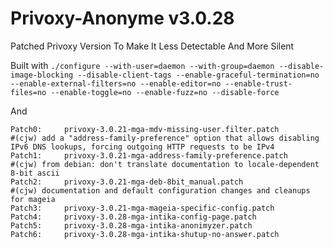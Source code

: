 # Privoxy-Anonyme v3.0.28
Patched Privoxy Version To Make It Less Detectable And More Silent 

Built with 
`./configure --with-user=daemon --with-group=daemon --disable-image-blocking --disable-client-tags --enable-graceful-termination=no --enable-external-filters=no --enable-editor=no --enable-trust-files=no --enable-toggle=no --enable-fuzz=no --disable-force`

And 

```
Patch0:		privoxy-3.0.21-mga-mdv-missing-user.filter.patch
#(cjw) add a "address-family-preference" option that allows disabling IPv6 DNS lookups, forcing outgoing HTTP requests to be IPv4
Patch1:		privoxy-3.0.21-mga-address-family-preference.patch
#(cjw) from debian: don't translate documentation to locale-dependent 8-bit ascii
Patch2:		privoxy-3.0.21-mga-deb-8bit_manual.patch
#(cjw) documentation and default configuration changes and cleanups for mageia
Patch3:		privoxy-3.0.21-mga-mageia-specific-config.patch
Patch4:		privoxy-3.0.28-mga-intika-config-page.patch
Patch5:		privoxy-3.0.28-mga-intika-anonimyzer.patch
Patch6:		privoxy-3.0.28-mga-intika-shutup-no-answer.patch
```
